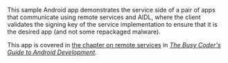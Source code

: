 This sample Android app demonstrates
the service side of a pair of apps that communicate using remote services and AIDL, where the client validates the signing key of the service implementation to ensure that it is the desired app (and not some repackaged malware).

This app is covered in 
[the chapter on remote services](https://commonsware.com/Android/previews/remote-services-and-the-binding-pattern)
in [*The Busy Coder's Guide to Android Development*](https://commonsware.com/Android/).

